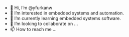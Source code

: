 - 👋 Hi, I’m @yfurkanw
- 👀 I’m interested in embedded systems and automation.
- 🌱 I’m currently learning embedded systems software.
- 💞️ I’m looking to collaborate on ...
- 📫 How to reach me ...

<!---
yfurkanw/yfurkanw is a ✨ special ✨ repository because its `README.md` (this file) appears on your GitHub profile.
You can click the Preview link to take a look at your changes.
--->

